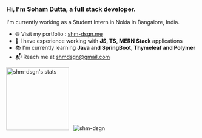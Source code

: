 ### Hi, I'm Soham Dutta, a full stack developer.

I'm currently working as a Student Intern in Nokia in Bangalore, India.

- :globe_with_meridians: Visit my portfolio : [shm-dsgn.me](https://shm-dsgn.me)
- :briefcase: I have experience working with **JS, TS, MERN Stack** applications
- :books: I'm currently learning **Java and SpringBoot, Thymeleaf and Polymer**
- :mailbox_with_mail: Reach me at <a href="mailto:shmdsgn@gmail.com" target="_blank">shmdsgn@gmail.com</a>

<img height="165em" src="https://github-readme-stats.vercel.app/api?username=shm-dsgn&show_icons=true&theme=transparent" alt="shm-dsgn's stats"/> &nbsp; <img src="https://github-readme-stats.vercel.app/api/top-langs?username=shm-dsgn&show_icons=true&locale=en&layout=compact&theme=transparent" alt="shm-dsgn" />